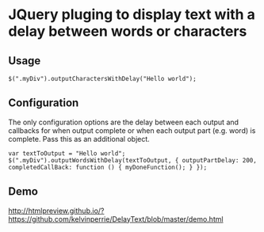 # JQuery pluging to display text with a delay between words or characters

## Usage

```
$(".myDiv").outputCharactersWithDelay("Hello world");
```

## Configuration

The only configuration options are the delay between each output and callbacks for when output complete or when each output part (e.g. word) is complete. Pass this as an additional object.

```
var textToOutput = "Hello world";
$(".myDiv").outputWordsWithDelay(textToOutput, { outputPartDelay: 200, completedCallBack: function () { myDoneFunction(); } });
```
## Demo

http://htmlpreview.github.io/?https://github.com/kelvinperrie/DelayText/blob/master/demo.html
